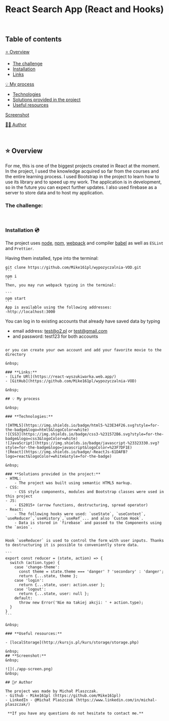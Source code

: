 # React Search App (React and Hooks)

&nbsp;

## Table of contents

[⭐ Overview](#⭐-overview)
  - [The challenge](#the-challenge)
  - [Installation](#Installation-💿)
  - [Links](#links)

[💡 My process](#💡-my-process)
  - [Technologies](#Technologies)
  - [Solutions provided in the project](#Solutions-provided-in-the-project)
  - [Useful resources](#useful-resources)

[Screenshot](#screenshot)

[🙋‍♂️ Author](#🙋‍♂️-author)



&nbsp;

## ⭐ Overview
For me, this is one of the biggest projects created in React at the moment.
In the project, I used the knowledge acquired so far from the courses and the entire learning process. I used Bootstrap in the project to learn how to use its library and to speed up my work. The application is in development, so in the future you can expect further updates. I also used firebase as a server to store data and to host my application.
&nbsp;

### **The challenge:**

&nbsp;

### **Installation 💿**

The project uses [node](https://nodejs.org/en/), [npm](https://www.npmjs.com/), [webpack](https://webpack.js.org/) and compiler [babel](https://babeljs.io/setup#installation) as well as `ESLint` and `Prettier`.

Having them installed, type into the terminal: 

````
git clone https://github.com/Mike161pl/wypozyczalnia-VOD.git
```
npm i
```
Then, you may run webpack typing in the terminal:

```
npm start
```
App is available using the following addresses:
-http://localhost:3000
`````
You can log in to existing accounts that already have saved data by typing
- email address: test@o2.pl or test@gmail.com
- and password: test123 for both accounts
``````

or you can create your own account and add your favorite movie to the directory

&nbsp;

### **Links:**
- [Life URl](https://react-wyszukiwarka.web.app/)
- [GitHub](https://github.com/Mike161pl/wypozyczalnia-VOD)

&nbsp;
 
## 💡 My process

&nbsp;

### **Technologies:**

![HTML5](https://img.shields.io/badge/html5-%23E34F26.svg?style=for-the-badge&logo=html5&logoColor=white)
![CSS3](https://img.shields.io/badge/css3-%231572B6.svg?style=for-the-badge&logo=css3&logoColor=white)
![JavaScript](https://img.shields.io/badge/javascript-%23323330.svg?style=for-the-badge&logo=javascript&logoColor=%23F7DF1E)
![React](https://img.shields.io/badge/-ReactJs-61DAFB?logo=react&logoColor=white&style=for-the-badge)

&nbsp;
  
### **Solutions provided in the project:**
- HTML:
    - The project was built using semantic HTML5 markup.
- CSS:
    - CSS style components, modules and Bootstrap classes were used in this project
- JS:
    - ES2015+ (arrow functions, destructuring, spread operator)
- React:
    - The following hooks were used: `useState`, `useContext`, `useReducer`,`useHistory`,`useRef`... and also `Custom Hook`.
    - Data is stored in `firebase` and passed to the Components using the `axios`.


Hook `useReducer` is used to control the form with user inputs. Thanks to destructuring it is possible to conveniently store data.

```
export const reducer = (state, action) => {
  switch (action.type) {
    case 'change-theme':
      const theme = state.theme === 'danger' ? 'secondary' : 'danger';
      return {...state, theme };
    case 'login':
      return {...state, user: action.user };
    case 'logout':
      return {...state, user: null };
    default:
      throw new Error('Nie ma takiej akcji: ' + action.type);
  }
}
```

&nbsp;

### **Useful resources:**

- [localStorage](http://kursjs.pl/kurs/storage/storage.php)

&nbsp;
## **Screenshot:**
&nbsp;

![](./app-screen.png)
&nbsp;

## 🙋‍♂️ Author

The project was made by Michał Plaszczak.
- Github - Mike161pl (https://github.com/Mike161pl)
- LinkedIn - @Michał Plaszczak (https://www.linkedin.com/in/michal-plaszczak/)

 **If you have any questions do not hesitate to contact me.**


